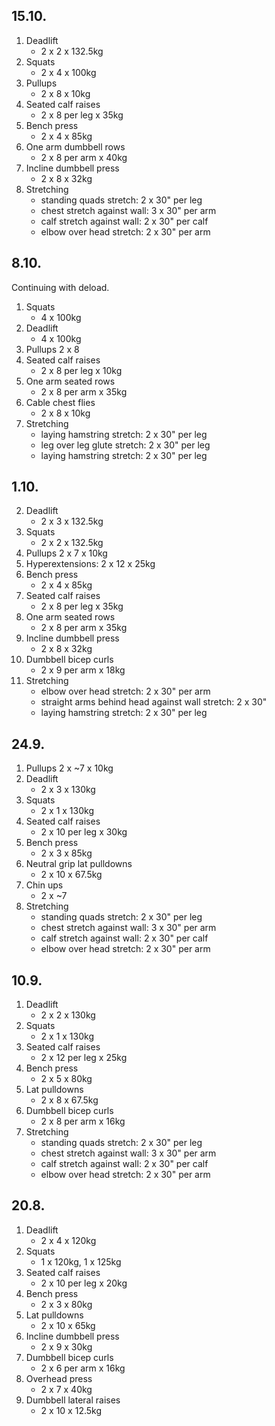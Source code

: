 ## 15.10.

1. Deadlift
   - 2 x 2 x 132.5kg
2. Squats
   - 2 x 4 x 100kg
3. Pullups
   - 2 x 8 x 10kg
4. Seated calf raises
   - 2 x 8 per leg x 35kg
5. Bench press
   - 2 x 4 x 85kg
6. One arm dumbbell rows
   - 2 x 8 per arm x 40kg
7. Incline dumbbell press
   - 2 x 8 x 32kg
8. Stretching
   - standing quads stretch: 2 x 30" per leg
   - chest stretch against wall: 3 x 30" per arm
   - calf stretch against wall: 2 x 30" per calf
   - elbow over head stretch: 2 x 30" per arm

## 8.10.

Continuing with deload.

1. Squats
   - 4 x 100kg
2. Deadlift
   - 4 x 100kg
3. Pullups
   2 x 8
4. Seated calf raises
   - 2 x 8 per leg x 10kg
5. One arm seated rows
   - 2 x 8 per arm x 35kg
6. Cable chest flies
   - 2 x 8 x 10kg
7. Stretching
   - laying hamstring stretch: 2 x 30" per leg
   - leg over leg glute stretch: 2 x 30" per leg
   - laying hamstring stretch: 2 x 30" per leg

## 1.10.

2. Deadlift
   - 2 x 3 x 132.5kg
3. Squats
   - 2 x 2 x 132.5kg
4. Pullups
   2 x 7 x 10kg
5. Hyperextensions:
   2 x 12 x 25kg
6. Bench press
   - 2 x 4 x 85kg
7. Seated calf raises
   - 2 x 8 per leg x 35kg
8. One arm seated rows
   - 2 x 8 per arm x 35kg
9. Incline dumbbell press
   - 2 x 8 x 32kg
10. Dumbbell bicep curls
    - 2 x 9 per arm x 18kg
11. Stretching
    - elbow over head stretch: 2 x 30" per arm
    - straight arms behind head against wall stretch: 2 x 30"
    - laying hamstring stretch: 2 x 30" per leg

## 24.9.

1. Pullups
   2 x ~7 x 10kg
2. Deadlift
   - 2 x 3 x 130kg
3. Squats
   - 2 x 1 x 130kg
4. Seated calf raises
   - 2 x 10 per leg x 30kg
5. Bench press
   - 2 x 3 x 85kg
6. Neutral grip lat pulldowns
   - 2 x 10 x 67.5kg
7. Chin ups
   - 2 x ~7
8. Stretching
   - standing quads stretch: 2 x 30" per leg
   - chest stretch against wall: 3 x 30" per arm
   - calf stretch against wall: 2 x 30" per calf
   - elbow over head stretch: 2 x 30" per arm

## 10.9.

1. Deadlift
   - 2 x 2 x 130kg
2. Squats
   - 2 x 1 x 130kg
3. Seated calf raises
   - 2 x 12 per leg x 25kg
4. Bench press
   - 2 x 5 x 80kg
5. Lat pulldowns
   - 2 x 8 x 67.5kg
6. Dumbbell bicep curls
   - 2 x 8 per arm x 16kg
7. Stretching
   - standing quads stretch: 2 x 30" per leg
   - chest stretch against wall: 3 x 30" per arm
   - calf stretch against wall: 2 x 30" per calf
   - elbow over head stretch: 2 x 30" per arm

## 20.8.

1. Deadlift
   - 2 x 4 x 120kg
2. Squats
   - 1 x 120kg, 1 x 125kg
3. Seated calf raises
   - 2 x 10 per leg x 20kg
4. Bench press
   - 2 x 3 x 80kg
5. Lat pulldowns
   - 2 x 10 x 65kg
6. Incline dumbbell press
   - 2 x 9 x 30kg
7. Dumbbell bicep curls
   - 2 x 6 per arm x 16kg
8. Overhead press
   - 2 x 7 x 40kg
9. Dumbbell lateral raises
   - 2 x 10 x 12.5kg
